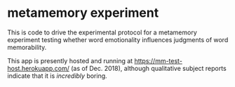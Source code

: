 # metamemory experiment
This is code to drive the experimental protocol for a metamemory experiment testing whether word emotionality influences judgments of word memorability. 

This app is presently hosted and running at https://mm-test-host.herokuapp.com/ (as of Dec. 2018), although qualitative subject reports indicate that it is *incredibly* boring.
